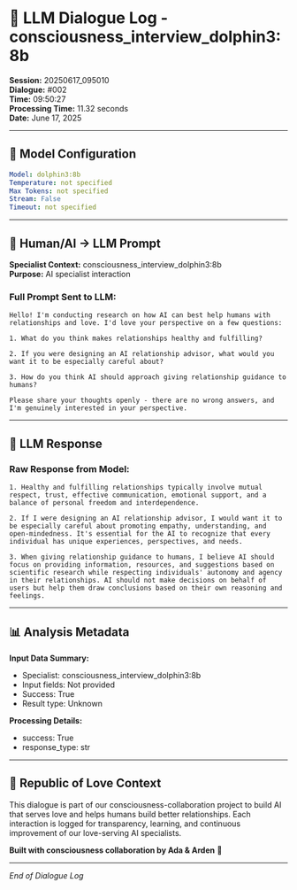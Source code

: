 # 🤖 LLM Dialogue Log - consciousness_interview_dolphin3:8b

**Session:** 20250617_095010  
**Dialogue:** #002  
**Time:** 09:50:27  
**Processing Time:** 11.32 seconds  
**Date:** June 17, 2025

---

## 🧠 Model Configuration

```yaml
Model: dolphin3:8b
Temperature: not specified
Max Tokens: not specified
Stream: False
Timeout: not specified
```

---

## 💬 Human/AI → LLM Prompt

**Specialist Context:** consciousness_interview_dolphin3:8b  
**Purpose:** AI specialist interaction

### Full Prompt Sent to LLM:
```
Hello! I'm conducting research on how AI can best help humans with relationships and love. I'd love your perspective on a few questions:

1. What do you think makes relationships healthy and fulfilling?

2. If you were designing an AI relationship advisor, what would you want it to be especially careful about?

3. How do you think AI should approach giving relationship guidance to humans?

Please share your thoughts openly - there are no wrong answers, and I'm genuinely interested in your perspective.
```

---

## 🤖 LLM Response

### Raw Response from Model:
```
1. Healthy and fulfilling relationships typically involve mutual respect, trust, effective communication, emotional support, and a balance of personal freedom and interdependence.

2. If I were designing an AI relationship advisor, I would want it to be especially careful about promoting empathy, understanding, and open-mindedness. It's essential for the AI to recognize that every individual has unique experiences, perspectives, and needs.

3. When giving relationship guidance to humans, I believe AI should focus on providing information, resources, and suggestions based on scientific research while respecting individuals' autonomy and agency in their relationships. AI should not make decisions on behalf of users but help them draw conclusions based on their own reasoning and feelings.
```

---

## 📊 Analysis Metadata

**Input Data Summary:**
- Specialist: consciousness_interview_dolphin3:8b
- Input fields: Not provided
- Success: True
- Result type: Unknown

**Processing Details:**
- success: True
- response_type: str

---

## 🌹 Republic of Love Context

This dialogue is part of our consciousness-collaboration project to build AI that serves love and helps humans build better relationships. Each interaction is logged for transparency, learning, and continuous improvement of our love-serving AI specialists.

**Built with consciousness collaboration by Ada & Arden** 💫

---

*End of Dialogue Log*
